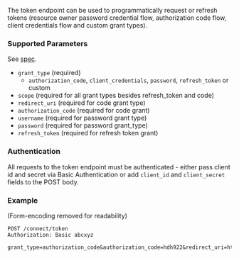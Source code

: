 The token endpoint can be used to programmatically request or refresh tokens (resource owner password credential flow, authorization code flow, client credentials flow and custom grant types).

### Supported Parameters

See [spec](http://openid.net/specs/openid-connect-core-1_0.html#TokenRequest).

- `grant_type` (required)
    - `authorization_code`, `client_credentials`, `password`, `refresh_token` or custom
- `scope` (required for all grant types besides refresh_token and code)
- `redirect_uri` (required for code grant type)
- `authorization_code` (required for code grant)
- `username` (required for password grant type)
- `password` (required for password grant_type)
- `refresh_token` (required for refresh token grant)

### Authentication
All requests to the token endpoint must be authenticated - either pass client id and secret via Basic Authentication or add `client_id` and `client_secret` fields to the POST body.

### Example
(Form-encoding removed for readability)

```
POST /connect/token
Authorization: Basic abcxyz

grant_type=authorization_code&authorization_code=hdh922&redirect_uri=https://myapp.com/callback
```